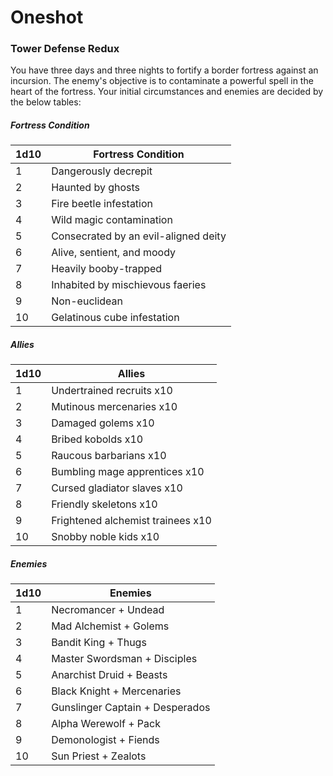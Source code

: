 # Oneshot

### Tower Defense Redux

You have three days and three nights to fortify a border fortress against an incursion. The enemy's objective is to contaminate a powerful spell in the heart of the fortress. Your initial circumstances and enemies are decided by the below tables:

##### Fortress Condition

| 1d10 | Fortress Condition                   |
| ---- | ------------------------------------ |
| 1    | Dangerously decrepit                 |
| 2    | Haunted by ghosts                    |
| 3    | Fire beetle infestation              |
| 4    | Wild magic contamination             |
| 5    | Consecrated by an evil-aligned deity |
| 6    | Alive, sentient, and moody           |
| 7    | Heavily booby-trapped                |
| 8    | Inhabited by mischievous faeries     |
| 9    | Non-euclidean                        |
| 10   | Gelatinous cube infestation          |

##### Allies

| 1d10 | Allies                            |
| ---- | --------------------------------- |
| 1    | Undertrained recruits x10         |
| 2    | Mutinous mercenaries x10          |
| 3    | Damaged golems x10                |
| 4    | Bribed kobolds x10                |
| 5    | Raucous barbarians x10            |
| 6    | Bumbling mage apprentices x10     |
| 7    | Cursed gladiator slaves x10       |
| 8    | Friendly skeletons x10            |
| 9    | Frightened alchemist trainees x10 |
| 10   | Snobby noble kids x10             |

##### Enemies

| 1d10 | Enemies                         |
| ---- | ------------------------------- |
| 1    | Necromancer + Undead            |
| 2    | Mad Alchemist + Golems          |
| 3    | Bandit King + Thugs             |
| 4    | Master Swordsman + Disciples    |
| 5    | Anarchist Druid + Beasts        |
| 6    | Black Knight + Mercenaries      |
| 7    | Gunslinger Captain + Desperados |
| 8    | Alpha Werewolf + Pack           |
| 9    | Demonologist + Fiends           |
| 10   | Sun Priest + Zealots            |
